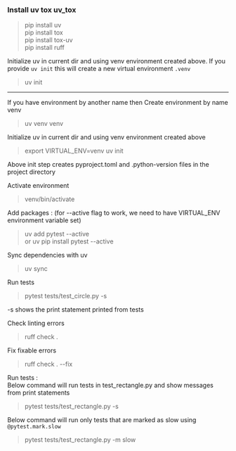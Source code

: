 ### Install uv tox uv_tox

>pip install uv  
>pip install tox  
>pip install tox-uv  
>pip install ruff  

Initialize uv in current dir and using venv environment created above. If you provide `uv init` this will create a new virtual environment `.venv`  

>uv init 
-----
If you have environment by another name then
Create environment by name venv  
>uv venv venv  

Initialize uv in current dir and using venv environment created above    
>export VIRTUAL_ENV=venv
>uv init  

Above init step creates pyproject.toml and .python-version files in the project directory  

Activate environment  
>venv/bin/activate  

Add packages :  (for --active flag to work, we need to have VIRTUAL_ENV environment variable set)
>uv add pytest --active  
or 
>uv pip install pytest --active   

Sync dependencies with uv  
>uv sync  

Run tests 
>pytest tests/test_circle.py -s  

-s shows the print statement printed from tests  

Check linting errors  
>ruff check .  

Fix fixable errors  
>ruff check . --fix  


Run tests :  
Below command will run tests in test_rectangle.py and show messages from print statements  
>pytest tests/test_rectangle.py -s  

Below command will run only tests that are marked as slow using `@pytest.mark.slow`  
>pytest tests/test_rectangle.py -m slow  



